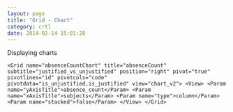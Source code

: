 ```yaml
---
layout: page
title: "Grid - Chart"
category: crtl
date: 2014-02-14 15:01:28
---
```


Displaying charts

``
<Grid name="absenceCountChart" title="absenceCount" subtitle="justified_vs_unjustified" position="right" pivot="true" pivotlines="id" pivotcols="code" pivotdata="is_unjustified,is_justified" view="chart_v2">
        <View>
            <Param name="yAxisTitle">absence_count</Param>
            <Param name="xAxisTitle">subjects</Param>
            <Param name="type">column</Param>
            <Param name="stacked">false</Param>
        </View>
</Grid>
``
